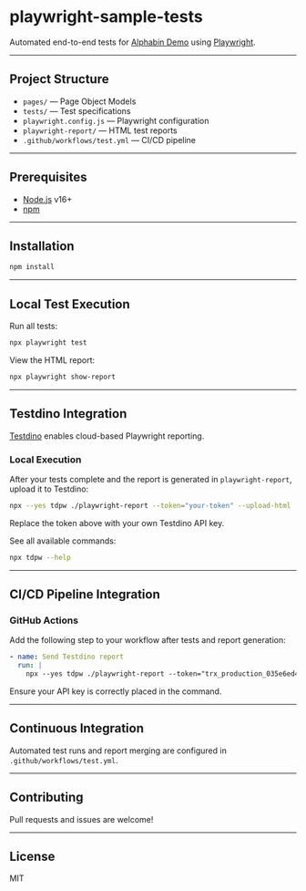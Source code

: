 # playwright-sample-tests

Automated end-to-end tests for [Alphabin Demo](https://demo.alphabin.co/) using [Playwright](https://playwright.dev/).

---

## Project Structure

- `pages/` — Page Object Models
- `tests/` — Test specifications
- `playwright.config.js` — Playwright configuration
- `playwright-report/` — HTML test reports
- `.github/workflows/test.yml` — CI/CD pipeline

---

## Prerequisites

- [Node.js](https://nodejs.org/) v16+
- [npm](https://www.npmjs.com/)

---

## Installation

```sh
npm install
```

---

## Local Test Execution

Run all tests:
```sh
npx playwright test
```

View the HTML report:
```sh
npx playwright show-report
```

---

## Testdino Integration

[Testdino](https://testdino.com/) enables cloud-based Playwright reporting.

### Local Execution

After your tests complete and the report is generated in `playwright-report`, upload it to Testdino:

```sh
npx --yes tdpw ./playwright-report --token="your-token" --upload-html
```

Replace the token above with your own Testdino API key.

See all available commands:
```sh
npx tdpw --help
```

---

## CI/CD Pipeline Integration

### GitHub Actions

Add the following step to your workflow after tests and report generation:

```yaml
- name: Send Testdino report
  run: |
    npx --yes tdpw ./playwright-report --token="trx_production_035e6ed4a1a2be1f5a10eb45b837afa25b2740cc8b94ff8baca31ee3fe5e2d15" --upload-html
```

Ensure your API key is correctly placed in the command.

---

## Continuous Integration

Automated test runs and report merging are configured in `.github/workflows/test.yml`.

---

## Contributing

Pull requests and issues are welcome!

---

## License

MIT
